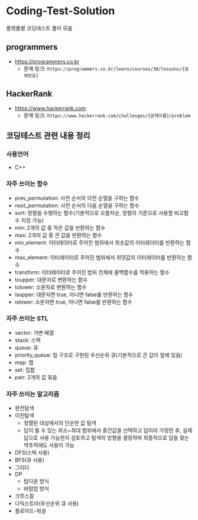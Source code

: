 # Coding-Test-Solution
플랫폼별 코딩테스트 풀이 모음

## programmers
- https://programmers.co.kr
    - 문제 링크: `https://programmers.co.kr/learn/courses/30/lessons/{문제번호}`

## HackerRank
- https://www.hackerrank.com
    - 문제 링크: `https://www.hackerrank.com/challenges/{문제이름}/problem`

## 코딩테스트 관련 내용 정리
### 사용언어
- C++

### 자주 쓰이는 함수
- prev_permutation: 사전 순서의 이전 순열을 구하는 함수
- next_permutation: 사전 순서의 다음 순열을 구하는 함수
- sort: 정렬을 수행하는 함수(기본적으로 오름차순, 정렬의 기준으로 사용할 비교함수 지정 가능)
- min: 2개의 값 중 작은 값을 반환하는 함수
- max: 2개의 값 중 큰 값을 반환하는 함수
- min_element: 이터레이터로 주어진 범위에서 최솟값의 이터레이터를 반환하는 함수
- max_element: 이터레이터로 주어진 범위에서 최댓값의 이터레이터를 반환하는 함수
- transform: 이터레이터로 주어진 범위 전체에 콜백함수를 적용하는 함수
- toupper: 대문자로 변환하는 함수
- tolower: 소문자로 변환하는 함수
- isupper: 대문자면 true, 아니면 false를 반환하는 함수
- islower: 소문자면 true, 아니면 false를 반환하는 함수

### 자주 쓰이는 STL
- vector: 가변 배열
- stack: 스택
- queue: 큐
- priority_queue: 힙 구조로 구현된 우선순위 큐(기본적으로 큰 값이 앞에 있음)
- map: 맵
- set: 집합
- pair: 2개의 값 묶음

### 자주 쓰이는 알고리즘
- 완전탐색
- 이진탐색
    - 정렬된 대상에서의 단순한 값 탐색
    - 답이 될 수 있는 최소~최대 범위에서 중간값을 선택하고 답이라 가정한 후, 실제 답으로 사용 가능한지 검토하고 탐색의 방향을 결정하여 최종적으로 답을 찾는 역추적에도 사용이 가능
- DFS(스택 사용)
- BFS(큐 사용)
- 그리디
- DP
    - 탑다운 방식
    - 바텀업 방식
- 크루스칼
- 다익스트라(우선순위 큐 사용)
- 플로이드-워셜